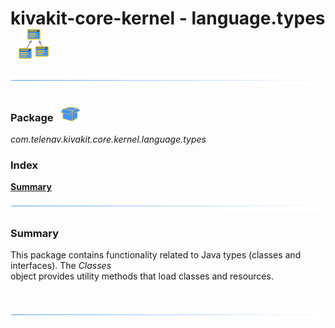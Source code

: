# kivakit-core-kernel - language.types &nbsp; ![](../../../documentation/images/diagram-48.png)

![](../documentation/images/horizontal-line.png)

### Package &nbsp; ![](../../../documentation/images/box-32.png)

*com.telenav.kivakit.core.kernel.language.types*

### Index

[**Summary**](#summary)

![](../documentation/images/horizontal-line.png)

### Summary <a name="summary"></a>

This package contains functionality related to Java types (classes and interfaces). The *Classes*  
object provides utility methods that load classes and resources.

<br/>

![](../documentation/images/horizontal-line.png)
